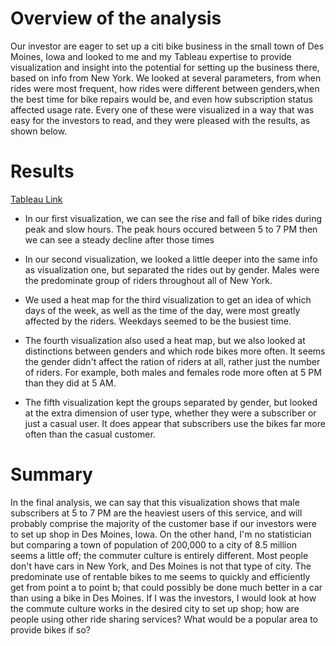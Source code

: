 # Overview of the analysis

Our investor are eager to set up a citi bike business in the small town of Des Moines, Iowa and looked to me and my Tableau expertise to provide visualization and 
insight into the potential for setting up the business there, based on info from New York. We looked at several parameters, from when rides were most frequent, how rides were different between 
genders,when the best time for bike repairs would be, and even how subscription status affected usage rate. Every one of these were visualized in a way that was 
easy for the investors to read, and they were pleased with the results, as shown below.

# Results

[Tableau Link](https://public.tableau.com/profile/ryan6948#!/vizhome/Book2_16102277453110/Story1?publish=yes "Look at Results Here")

+ In our first visualization, we can see the rise and fall of bike rides during peak and slow hours. The peak hours occured between 5 to 7 PM then we can see
a steady decline after those times

+ In our second visualization, we looked a little deeper into the same info as visualization one, but separated the rides out by gender. Males were the predominate
group of riders throughout all of New York.

+ We used a heat map for the third visualization to get an idea of which days of the week, as well as the time of the day, were most greatly affected by the riders.
Weekdays seemed to be the busiest time. 

+ The fourth visualization also used a heat map, but we also looked at distinctions between genders and which rode bikes more often. It seems the gender didn't 
affect the ration of riders at all, rather just the number of riders. For example, both males and females rode more often at 5 PM than they did at 5 AM. 

+ The fifth visualization kept the groups separated by gender, but looked at the extra dimension of user type, whether they were a subscriber or just a casual user.
It does appear that subscribers use the bikes far more often than the casual customer. 

# Summary 

In the final analysis, we can say that this visualization shows that male subscribers at 5 to 7 PM are the heaviest users of this service, and will probably 
comprise the majority of the customer base if our investors were to set up shop in Des Moines, Iowa. On the other hand, I'm no statistician but comparing a town of
population of 200,000 to a city of 8.5 million seems a little off; the commuter culture is entirely different. Most people don't have cars in New York, and Des 
Moines is not that type of city. The predominate use of rentable bikes to me seems to quickly and efficiently get from point a to point b; that could possibly be 
done much better in a car than using a bike in Des Moines. If I was the investors, I would look at how the commute culture works in the desired city to set up shop;
how are people using other ride sharing services? What would be a popular area to provide bikes if so?
